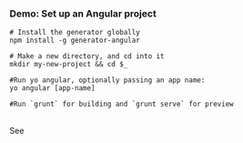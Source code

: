 ### Demo: Set up an Angular project

    # Install the generator globally
    npm install -g generator-angular

    # Make a new directory, and cd into it
    mkdir my-new-project && cd $_

    #Run yo angular, optionally passing an app name:
    yo angular [app-name]

    #Run `grunt` for building and `grunt serve` for preview

<br>
See <https://github.com/yeoman/generator-angular>
